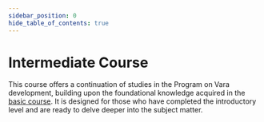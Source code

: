 ```yaml
---
sidebar_position: 0
hide_table_of_contents: true
---
```


# Intermediate Course

This course offers a continuation of studies in the Program on Vara development, building upon the foundational knowledge acquired in the [basic course](https://academy.gear.foundation/courses/basic_course). It is designed for those who have completed the introductory level and are ready to delve deeper into the subject matter.